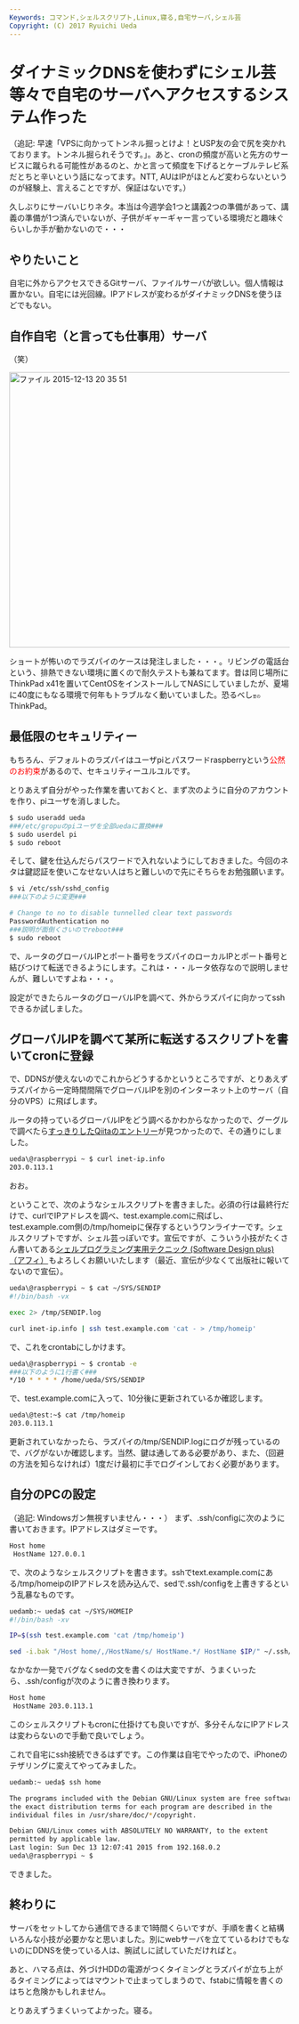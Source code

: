 ```yaml
---
Keywords: コマンド,シェルスクリプト,Linux,寝る,自宅サーバ,シェル芸
Copyright: (C) 2017 Ryuichi Ueda
---
```


# ダイナミックDNSを使わずにシェル芸等々で自宅のサーバへアクセスするシステム作った
（追記: 早速「VPSに向かってトンネル掘っとけよ！とUSP友の会で尻を突かれております。トンネル掘られそうです。」。あと、cronの頻度が高いと先方のサービスに蹴られる可能性があるのと、かと言って頻度を下げるとケーブルテレビ系だとちと辛いという話になってます。NTT, AUはIPがほとんど変わらないというのが経験上、言えることですが、保証はないです。）

久しぶりにサーバいじりネタ。本当は今週学会1つと講義2つの準備があって、講義の準備が1つ済んでいないが、子供がギャーギャー言っている環境だと趣味ぐらいしか手が動かないので・・・

<h2>やりたいこと</h2>

自宅に外からアクセスできるGitサーバ、ファイルサーバが欲しい。個人情報は置かない。自宅には光回線。IPアドレスが変わるがダイナミックDNSを使うほどでもない。

<h2>自作自宅（と言っても仕事用）サーバ</h2>

（笑）

<a href="1f8ab99fd20d90552cea8cec5339ede9.jpeg" rel="attachment wp-att-7261"><img src="1f8ab99fd20d90552cea8cec5339ede9-1024x768.jpeg" alt="ファイル 2015-12-13 20 35 51" width="660" height="495" class="aligncenter size-large wp-image-7261" /></a>

ショートが怖いのでラズパイのケースは発注しました・・・。リビングの電話台という、排熱できない環境に置くので耐久テストも兼ねてます。昔は同じ場所にThinkPad x41を置いてCentOSをインストールしてNASにしていましたが、夏場に40度にもなる環境で何年もトラブルなく動いていました。恐るべし<span style="font-size:50%">昔の</span>ThinkPad。

<h2>最低限のセキュリティー</h2>

もちろん、デフォルトのラズパイはユーザpiとパスワードraspberryという<span style="color:red">公然のお約束</span>があるので、セキュリティーユルユルです。

とりあえず自分がやった作業を書いておくと、まず次のように自分のアカウントを作り、piユーザを消しました。

```bash
$ sudo useradd ueda
###/etc/gropuのpiユーザを全部uedaに置換###
$ sudo userdel pi
$ sudo reboot
```

そして、鍵を仕込んだらパスワードで入れないようにしておきました。今回のネタは鍵認証を使いこなせない人はちと難しいので先にそちらをお勉強願います。

```bash
$ vi /etc/ssh/sshd_config 
###以下のように変更###

# Change to no to disable tunnelled clear text passwords
PasswordAuthentication no
###説明が面倒くさいのでreboot###
$ sudo reboot
```

で、ルータのグローバルIPとポート番号をラズパイのローカルIPとポート番号と結びつけて転送できるようにします。これは・・・ルータ依存なので説明しませんが、難しいですよね・・・。

設定ができたらルータのグローバルIPを調べて、外からラズパイに向かってsshできるか試しました。

<h2>グローバルIPを調べて某所に転送するスクリプトを書いてcronに登録</h2>

で、DDNSが使えないのでこれからどうするかというところですが、とりあえずラズパイから一定時間間隔でグローバルIPを別のインターネット上のサーバ（自分のVPS）に飛ばします。

ルータの持っているグローバルIPをどう調べるかわからなかったので、グーグルで調べたら<a target="_blank" href="http://qiita.com/syrinx05p/items/55060ab2e3dead4a370d">すっきりしたQiitaのエントリー</a>が見つかったので、その通りにしました。

```bash
ueda\@raspberrypi ~ $ curl inet-ip.info
203.0.113.1
```

おお。

ということで、次のようなシェルスクリプトを書きました。必須の行は最終行だけで、curlでIPアドレスを調べ、test.example.comに飛ばし、test.example.com側の/tmp/homeipに保存するというワンライナーです。シェルスクリプトですが、シェル芸っぽいです。宣伝ですが、こういう小技がたくさん書いてある<a rel="nofollow" href="http://www.amazon.co.jp/gp/product/4774173444/ref=as_li_ss_tl?ie=UTF8&camp=247&creative=7399&creativeASIN=4774173444&linkCode=as2&tag=ryuichiueda-22">シェルプログラミング実用テクニック (Software Design plus)（アフィ）</a><img src="http://ir-jp.amazon-adsystem.com/e/ir?t=ryuichiueda-22&l=as2&o=9&a=4774173444" width="1" height="1" border="0" alt="" style="border:none !important; margin:0px !important;" />もよろしくお願いいたします（最近、宣伝が少なくて出版社に報いてないので宣伝）。


```bash
ueda\@raspberrypi ~ $ cat ~/SYS/SENDIP 
#!/bin/bash -vx

exec 2> /tmp/SENDIP.log

curl inet-ip.info | ssh test.example.com 'cat - > /tmp/homeip'
```

で、これをcrontabにしかけます。

```bash
ueda\@raspberrypi ~ $ crontab -e
###以下のように1行書く###
*/10 * * * * /home/ueda/SYS/SENDIP
```

で、test.example.comに入って、10分後に更新されているか確認します。

```bash
ueda\@test:~$ cat /tmp/homeip 
203.0.113.1
```

更新されていなかったら、ラズパイの/tmp/SENDIP.logにログが残っているので、バグがないか確認します。当然、鍵は通してある必要があり、また、（回避の方法を知らなければ）1度だけ最初に手でログインしておく必要があります。

<h2>自分のPCの設定</h2>

（追記: Windowsガン無視すいません・・・）
まず、.ssh/configに次のように書いておきます。IPアドレスはダミーです。

```bash
Host home
 HostName 127.0.0.1
```

で、次のようなシェルスクリプトを書きます。sshでtext.example.comにある/tmp/homeipのIPアドレスを読み込んで、sedで.ssh/configを上書きするという乱暴なものです。

```bash
uedamb:~ ueda$ cat ~/SYS/HOMEIP 
#!/bin/bash -xv

IP=$(ssh test.example.com 'cat /tmp/homeip')

sed -i.bak "/Host home/,/HostName/s/ HostName.*/ HostName $IP/" ~/.ssh/config
```

なかなか一発でバグなくsedの文を書くのは大変ですが、うまくいったら、.ssh/configが次のように書き換わります。

```bash
Host home
 HostName 203.0.113.1
```

このシェルスクリプトもcronに仕掛けても良いですが、多分そんなにIPアドレスは変わらないので手動で良いでしょう。

これで自宅にssh接続できるはずです。この作業は自宅でやったので、iPhoneのテザリングに変えてやってみました。

```bash
uedamb:~ ueda$ ssh home

The programs included with the Debian GNU/Linux system are free software;
the exact distribution terms for each program are described in the
individual files in /usr/share/doc/*/copyright.

Debian GNU/Linux comes with ABSOLUTELY NO WARRANTY, to the extent
permitted by applicable law.
Last login: Sun Dec 13 12:07:41 2015 from 192.168.0.2
ueda\@raspberrypi ~ $ 
```

できました。

<h2>終わりに</h2>

サーバをセットしてから通信できるまで1時間くらいですが、手順を書くと結構いろんな小技が必要かなと思いました。別にwebサーバを立てているわけでもないのにDDNSを使っている人は、腕試しに試していただければと。

あと、ハマる点は、外づけHDDの電源がつくタイミングとラズパイが立ち上がるタイミングによってはマウントで止まってしまうので、fstabに情報を書くのはちと危険かもしれません。


とりあえずうまくいってよかった。寝る。
